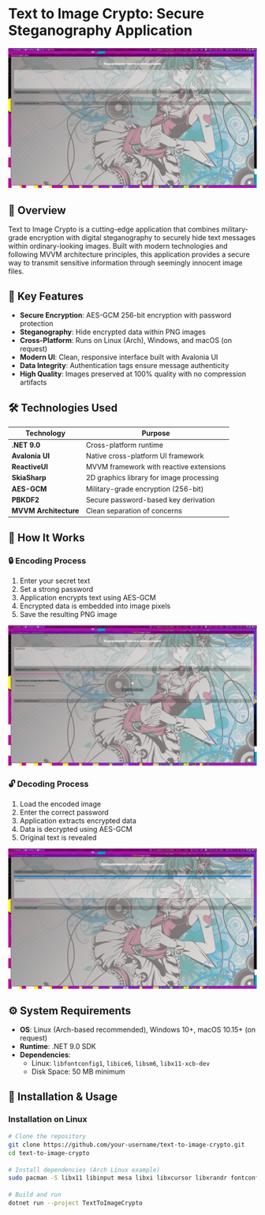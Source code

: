 # Text to Image Crypto: Secure Steganography Application

![Application Preview](screenshots/app-preview.png)

## 🌟 Overview
Text to Image Crypto is a cutting-edge application that combines military-grade encryption with digital steganography to securely hide text messages within ordinary-looking images. Built with modern technologies and following MVVM architecture principles, this application provides a secure way to transmit sensitive information through seemingly innocent image files.

## 🔐 Key Features
- **Secure Encryption**: AES-GCM 256-bit encryption with password protection
- **Steganography**: Hide encrypted data within PNG images
- **Cross-Platform**: Runs on Linux (Arch), Windows, and macOS (on request)
- **Modern UI**: Clean, responsive interface built with Avalonia UI
- **Data Integrity**: Authentication tags ensure message authenticity
- **High Quality**: Images preserved at 100% quality with no compression artifacts

## 🛠 Technologies Used
| Technology | Purpose |
|------------|---------|
| **.NET 9.0** | Cross-platform runtime |
| **Avalonia UI** | Native cross-platform UI framework |
| **ReactiveUI** | MVVM framework with reactive extensions |
| **SkiaSharp** | 2D graphics library for image processing |
| **AES-GCM** | Military-grade encryption (256-bit) |
| **PBKDF2** | Secure password-based key derivation |
| **MVVM Architecture** | Clean separation of concerns |

## 📸 How It Works

### 🔒 Encoding Process
1. Enter your secret text
2. Set a strong password
3. Application encrypts text using AES-GCM
4. Encrypted data is embedded into image pixels
5. Save the resulting PNG image

![Encoding Process](screenshots/encoding.png)

### 🔓 Decoding Process
1. Load the encoded image
2. Enter the correct password
3. Application extracts encrypted data
4. Data is decrypted using AES-GCM
5. Original text is revealed

![Decoding Process](screenshots/decoding.png)

## ⚙️ System Requirements
- **OS**: Linux (Arch-based recommended), Windows 10+, macOS 10.15+ (on request)
- **Runtime**: .NET 9.0 SDK
- **Dependencies**: 
  - Linux: `libfontconfig1`, `libice6`, `libsm6`, `libx11-xcb-dev`
  - Disk Space: 50 MB minimum

## 🚀 Installation & Usage

### Installation on Linux
```bash
# Clone the repository
git clone https://github.com/your-username/text-to-image-crypto.git
cd text-to-image-crypto

# Install dependencies (Arch Linux example)
sudo pacman -S libx11 libinput mesa libxi libxcursor libxrandr fontconfig

# Build and run
dotnet run --project TextToImageCrypto


